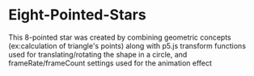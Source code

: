 # Eight-Pointed-Stars
This 8-pointed star was created by combining geometric concepts (ex:calculation of triangle's points) along with p5.js transform functions used for translating/rotating the shape in a circle, and frameRate/frameCount settings used for the animation effect
